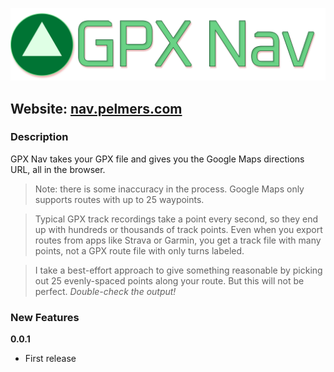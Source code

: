 [![Logo](static/logo.png)](https://nav.pelmers.com/)

## Website: [nav.pelmers.com](https://nav.pelmers.com)

### Description

GPX Nav takes your GPX file and gives you the Google Maps directions URL, all in the browser.

> Note: there is some inaccuracy in the process. Google Maps only supports routes with up to 25 waypoints.

> Typical GPX track recordings take a point every second, so they end up with hundreds or thousands of track points.
Even when you export routes from apps like Strava or Garmin, you get a track file with many points, not a GPX route file with only turns labeled.

> I take a best-effort approach to give something reasonable by picking out 25 evenly-spaced points along your route.
But this will not be perfect. *Double-check the output!*

### New Features

**0.0.1**

-   First release
